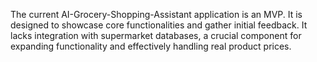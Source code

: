 The current AI-Grocery-Shopping-Assistant application is an MVP. It is designed to showcase core functionalities and gather initial feedback.
It lacks integration with supermarket databases, a crucial component for expanding functionality and effectively handling real product prices.
